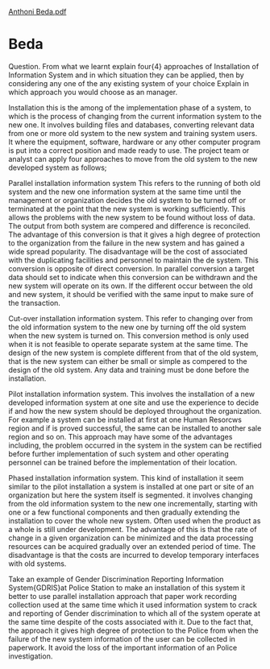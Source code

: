 [Anthoni Beda.pdf](https://github.com/AnthoniBeda/Beda/files/8575033/Anthoni.Beda.pdf)
# Beda
Question. 
From what we learnt explain four{4} approaches of Installation of Information System and in 
which situation they can be applied, then by considering any one of the any existing system of 
your choice Explain in which approach you would choose as an manager. 


Installation this is the among of the implementation phase of a system, to which is 
the process of changing from the current information system to the new one. It 
involves building files and databases, converting relevant data from one or more old 
system to the new system and training system users. It where the equipment, 
software, hardware or any other computer program is put into a correct position and 
made ready to use.
The project team or analyst can apply four approaches to move from the old system 
to the new developed system as follows;

Parallel installation information system
This refers to the running of both old system and the new one information system at 
the same time until the management or organization decides the old system to be 
turned off or terminated at the point that the new system is working sufficiently. This 
allows the problems with the new system to be found without loss of data.
The output from both system are compered and difference is reconciled. The 
advantage of this conversion is that it gives a high degree of protection to the 
organization from the failure in the new system and has gained a wide spread 
popularity.
The disadvantage will be the cost of associated with the duplicating facilities and 
personnel to maintain the de system. This conversion is opposite of direct 
conversion.
In parallel conversion a target data should set to indicate when this conversion can 
be withdrawn and the new system will operate on its own. If the different occur 
between the old and new system, it should be verified with the same input to make 
sure of the transaction. 

Cut-over installation information system.
This refer to changing over from the old information system to the new one by 
turning off the old system when the new system is turned on. This conversion method 
is only used when it is not feasible to operate separate system at the same time. The 
design of the new system is complete different from that of the old system, that is 
the new system can either be small or simple as compered to the design of the old 
system. Any data and training must be done before the installation.

Pilot installation information system.
This involves the installation of a new developed information system at one site and 
use the experience to decide if and how the new system should be deployed 
throughout the organization. For example a system can be installed at first at one 
Human Resorcws region and if is proved successful, the same can be installed to 
another sale region and so on.
This approach may have some of the advantages including, the problem occurred in 
the system in the system can be rectified before further implementation of such 
system and other operating personnel can be trained before the implementation of 
their location.

Phased installation information system.
This kind of installation it seem similar to the pilot installation a system is installed 
at one part or site of an organization but here the system itself is segmented. it
involves changing from the old information system to the new one incrementally, 
starting with one or a few functional components and then gradually extending the 
installation to cover the whole new system. Often used when the product as a whole 
is still under development.
The advantage of this is that the rate of change in a given organization can be 
minimized and the data processing resources can be acquired gradually over an 
extended period of time. The disadvantage is that the costs are incurred to develop 
temporary interfaces with old systems.

Take an example of Gender Discrimination Reporting Information 
System{GDRIS}at Police Station to make an installation of this system it better to
use parallel installation approach that paper work recording collection used at the 
same time which it used information system to crack and reporting of Gender 
discrimination to which all of the system operate at the same time despite of the costs 
associated with it. Due to the fact that, the approach it gives high degree of protection 
to the Police from when the failure of the new system information of the user can be 
collected in paperwork. It avoid the loss of the important information of an Police 
investigation.  
